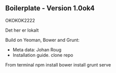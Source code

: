 ## Boilerplate - Version 1.0ok4
OKOKOK2222

Det her er lokalt

Build on Yeoman, Bower and Grunt:

* Meta data: Johan Roug
* Installation guide.
clone repo

From terminal
npm install
bower install
grunt serve
